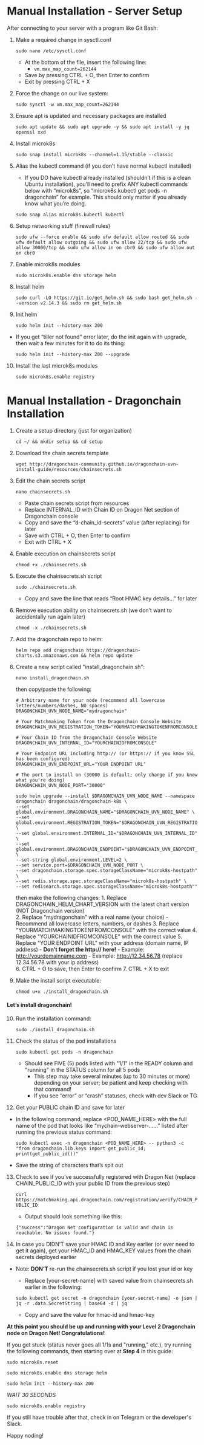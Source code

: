 # Manual Installation - Server Setup

After connecting to your server with a program like Git Bash:

1. Make a required change in sysctl.conf

	```sudo nano /etc/sysctl.conf```

	- At the bottom of the file, insert the following line:
		- ```vm.max_map_count=262144```
	- Save by pressing CTRL + O, then Enter to confirm
	- Exit by pressing CTRL + X

2. Force the change on our live system:

    ```sudo sysctl -w vm.max_map_count=262144```

3. Ensure apt is updated and necessary packages are installed

    ```sudo apt update && sudo apt upgrade -y && sudo apt install -y jq openssl xxd```

4. Install microk8s

    ```sudo snap install microk8s --channel=1.15/stable --classic```

5. Alias the kubectl command (if you don’t have normal kubectl installed)
    - If you DO have kubectl already installed (shouldn’t if this is a clean Ubuntu installation), you’ll need to prefix ANY kubectl commands below with “microk8s”, so “microk8s.kubectl get pods -n dragonchain” for example. This should only matter if you already know what you’re doing.

    ```sudo snap alias microk8s.kubectl kubectl```
	

6. Setup networking stuff (firewall rules)

    ```sudo ufw --force enable && sudo ufw default allow routed && sudo ufw default allow outgoing && sudo ufw allow 22/tcp && sudo ufw allow 30000/tcp && sudo ufw allow in on cbr0 && sudo ufw allow out on cbr0```

7. Enable microk8s modules

    ```sudo microk8s.enable dns storage helm```

8. Install helm

    ```sudo curl -LO https://git.io/get_helm.sh && sudo bash get_helm.sh --version v2.14.3 && sudo rm get_helm.sh```

9. Init helm

    ```sudo helm init --history-max 200```
	
  - If you get “tiller not found” error later, do the init again with upgrade, then wait a few minutes for it to do its thing:
  
      ```sudo helm init --history-max 200 --upgrade```

10. Install the last microk8s modules

    ```sudo microk8s.enable registry```


# Manual Installation - Dragonchain Installation

1. Create a setup directory (just for organization)

    ```cd ~/ && mkdir setup && cd setup```

2. Download the chain secrets template

    ```wget http://dragonchain-community.github.io/dragonchain-uvn-install-guide/resources/chainsecrets.sh```

3. Edit the chain secrets script

    ```nano chainsecrets.sh```
  
	- Paste chain secrets script from resources
	- Replace INTERNAL_ID with Chain ID on Dragon Net section of Dragonchain console
	- Copy and save the “d-chain_id-secrets” value (after replacing) for later
	- Save with CTRL + O, then Enter to confirm
	- Exit with CTRL + X

4. Enable execution on chainsecrets script

    ```chmod +x ./chainsecrets.sh```

5. Execute the chainsecrets.sh script

    ```sudo ./chainsecrets.sh```
    
	- Copy and save the line that reads “Root HMAC key details…” for later

6. Remove execution ability on chainsecrets.sh (we don’t want to accidentally run again later)

    ```chmod -x ./chainsecrets.sh```

7. Add the dragonchain repo to helm:

   ```helm repo add dragonchain https://dragonchain-charts.s3.amazonaws.com && helm repo update```

8. Create a new script called "install_dragonchain.sh":
   
   ```nano install_dragonchain.sh```

   then copy/paste the following:

   ```
   # Arbitrary name for your node (recommend all lowercase letters/numbers/dashes, NO spaces)
   DRAGONCHAIN_UVN_NODE_NAME="mydragonchain"

   # Your Matchmaking Token from the Dragonchain Console Website
   DRAGONCHAIN_UVN_REGISTRATION_TOKEN="YOURMATCHMAKINGTOKENFROMCONSOLE"

   # Your Chain ID from the Dragonchain Console Website
   DRAGONCHAIN_UVN_INTERNAL_ID="YOURCHAINIDFROMCONSOLE"

   # Your Endpoint URL including http:// (or https:// if you know SSL has been configured)
   DRAGONCHAIN_UVN_ENDPOINT_URL="YOUR ENDPOINT URL"

   # The port to install on (30000 is default; only change if you know what you're doing)
   DRAGONCHAIN_UVN_NODE_PORT="30000"

   sudo helm upgrade --install $DRAGONCHAIN_UVN_NODE_NAME --namespace dragonchain dragonchain/dragonchain-k8s \
   --set global.environment.DRAGONCHAIN_NAME="$DRAGONCHAIN_UVN_NODE_NAME" \
   --set global.environment.REGISTRATION_TOKEN="$DRAGONCHAIN_UVN_REGISTRATION_TOKEN" \
   --set global.environment.INTERNAL_ID="$DRAGONCHAIN_UVN_INTERNAL_ID" \
   --set global.environment.DRAGONCHAIN_ENDPOINT="$DRAGONCHAIN_UVN_ENDPOINT_URL:$DRAGONCHAIN_UVN_NODE_PORT" \
   --set-string global.environment.LEVEL=2 \
   --set service.port=$DRAGONCHAIN_UVN_NODE_PORT \
   --set dragonchain.storage.spec.storageClassName="microk8s-hostpath" \
   --set redis.storage.spec.storageClassName="microk8s-hostpath" \
   --set redisearch.storage.spec.storageClassName="microk8s-hostpath""
   ```

    then make the following changes:
		1. Replace DRAGONCHAIN_HELM_CHART_VERSION with the latest chart version (NOT Dragonchain version)	
		2. Replace “mydragonchain” with a real name (your choice)
			- Recommend all lowercase letters, numbers, or dashes
		3. Replace "YOURMATCHMAKINGTOKENFROMCONSOLE" with the correct value
		4. Replace "YOURCHAINIDFROMCONSOLE" with the correct value
		5. Replace "YOUR ENDPOINT URL" with your address (domain name, IP address) 
			- **Don’t forget the http:// here!**
			- Example: http://yourdomainname.com
			- Example: http://12.34.56.78 (replace 12.34.56.78 with your ip address)		
		6. CTRL + O to save, then Enter to confirm
		7. CTRL + X to exit

9. Make the install script executable:

   ```chmod u+x ./install_dragonchain.sh```

#### Let’s install dragonchain!


10. Run the installation command:    

    ```sudo ./install_dragonchain.sh```

12. Check the status of the pod installations

    ```sudo kubectl get pods -n dragonchain```
    
	- Should see FIVE (5) pods listed with "1/1" in the READY column and "running" in the STATUS column for all 5 pods
		- This step may take several minutes (up to 30 minutes or more) depending on your server; be patient and keep checking with that command!
		- If you see “error” or “crash” statuses, check with dev Slack or TG

13. Get your PUBLIC chain ID and save for later
  - In the following command, replace <POD_NAME_HERE> with the full name of the pod that looks like “mychain-webserver-......” listed after running the previous status command:

    ```sudo kubectl exec -n dragonchain <POD_NAME_HERE> -- python3 -c "from dragonchain.lib.keys import get_public_id; print(get_public_id())"```

- Save the string of characters that’s spit out

13. Check to see if you’ve successfully registered with Dragon Net (replace CHAIN_PUBLIC_ID with your public ID from the previous step)

    ```curl https://matchmaking.api.dragonchain.com/registration/verify/CHAIN_PUBLIC_ID```
    
	- Output should look something like this:
  
    ```{"success":"Dragon Net configuration is valid and chain is reachable. No issues found."}```

14. In case you DIDN’T save your HMAC ID and Key earlier (or ever need to get it again), get your HMAC_ID and HMAC_KEY values from the chain secrets deployed earlier
	
  - Note: **DON’T** re-run the chainsecrets.sh script if you lost your id or key
	- Replace [your-secret-name] with saved value from chainsecrets.sh earlier in the following:
  
    ```sudo kubectl get secret -n dragonchain [your-secret-name] -o json | jq -r .data.SecretString | base64 -d | jq```
    
	- Copy and save the value for hmac-id and hmac-key


**At this point you should be up and running with your Level 2 Dragonchain node on Dragon Net! Congratulations!**

If you get stuck (status never goes all 1/1s and "running," etc.), try running the following commands, then starting over at **Step 4** in this guide:

```sudo microk8s.reset```

```sudo microk8s.enable dns storage helm```

```sudo helm init --history-max 200```
    
*WAIT 30 SECONDS*
    
```sudo microk8s.enable registry```

If you still have trouble after that, check in on Telegram or the developer's Slack. 

Happy noding!
